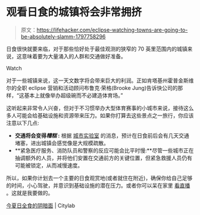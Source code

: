 # 观看日食的城镇将会非常拥挤

> 原文：<https://lifehacker.com/eclipse-watching-towns-are-going-to-be-absolutely-slamm-1797758296>

日食很快就要来临，对于那些恰好处于最佳观测的狭窄的 70 英里范围内的城镇来说，这意味着要为大量涌入的人群和交通做好准备。

Watch

对于一些城镇来说，这一天文数字将会带来巨大的利润。正如肯塔基州霍普金斯维尔的全职 eclipse 营销和活动顾问布鲁克·荣格(Brooke Jung)告诉快公司的那样，“这基本上就像举办超级碗而不必建造体育场。”

这听起来非常令人兴奋，但对于不习惯举办大型体育赛事的小城市来说，接待这么多人可能会给基础设施和资源带来压力。如果你打算去这些景点之一旅行，你应该注意以下几点:

*   **交通将会变得*糟糕* :** 根据 [城市实验室](https://www.citylab.com/life/2017/08/the-darker-side-of-this-summers-total-solar-eclipse/535740/) 的消息，预计在日食前后会有几天交通堵塞，进出城镇会感觉像是大规模疏散。
*   **紧急医疗服务、消防队员和警察的反应可能会比平时慢:**尽管一些城市正在抽调额外的人员，并将他们安置在交通前方的关键位置，但紧急救援人员仍有可能被锁定，从而减慢速度。

所以，如果你计划去一个主要的日食观赏地(或者就住在附近)，确保你给自己足够的时间，小心驾驶，并意识到基础设施的潜在压力。或者你可以呆在家里 [看直播](http://lifehacker.com/the-best-livestreams-for-watching-the-2017-total-eclips-1797481957) 。这就是我要做的。

[今夏日全食的阴暗面](https://www.citylab.com/life/2017/08/the-darker-side-of-this-summers-total-solar-eclipse/535740/) | Citylab